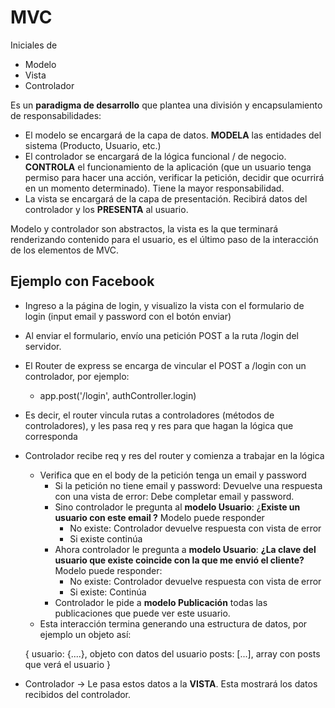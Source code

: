 
  

# MVC

  
Iniciales de 

 - Modelo  
 - Vista  
 - Controlador

Es un **paradigma de desarrollo** que plantea una división y encapsulamiento de responsabilidades:

 - El modelo se encargará de la capa de datos. **MODELA** las entidades del sistema (Producto, Usuario, etc.)
 - El controlador se encargará de la lógica funcional / de negocio. **CONTROLA** el funcionamiento de la aplicación (que un usuario tenga permiso para hacer una acción, verificar la petición, decidir que ocurrirá en un momento determinado). Tiene la mayor responsabilidad.
 - La vista se encargará de la capa de presentación. Recibirá datos del controlador y los **PRESENTA** al usuario.

Modelo y controlador son abstractos, la vista es la que terminará renderizando contenido para el usuario, es el último paso de la interacción de los elementos de MVC.

## Ejemplo con Facebook

  

- Ingreso a la página de login, y visualizo la vista con el formulario de login (input email y password con el botón enviar)

- Al enviar el formulario, envío una petición POST a la ruta /login del servidor.

- El Router de express se encarga de vincular el POST a /login con un controlador, por ejemplo:
	- app.post('/login', authController.login)
- Es decir, el router vincula rutas a controladores (métodos de controladores), y les pasa req y res para que hagan la lógica que corresponda

- Controlador recibe req y res del router y comienza a trabajar en la lógica
	- Verifica que en el body de la petición tenga un email y password
		- Si la petición no tiene email y password: Devuelve una respuesta con una vista de error: Debe completar email y password.
		- Sino controlador le pregunta al **modelo Usuario**: ¿**Existe un usuario con este email ?** Modelo puede responder
			- No existe: Controlador devuelve respuesta con vista de error
			- Si existe continúa
		- Ahora controlador le pregunta a **modelo Usuario**:  **¿La clave del usuario que existe coincide con la que me envió el cliente?** Modelo puede responder:
			- No existe: Controlador devuelve respuesta con vista de error
			- Si existe: Continúa
		- Controlador le pide a **modelo Publicación** todas las publicaciones que puede ver este usuario.
	- Esta interacción termina generando una estructura de datos, por ejemplo un objeto así:

        
    {
	    usuario: {....}, objeto con datos del usuario
	    posts: [...], array con posts que verá el usuario
    }
	
- Controlador -> Le pasa estos datos a la **VISTA**. Esta mostrará los datos recibidos del controlador.
